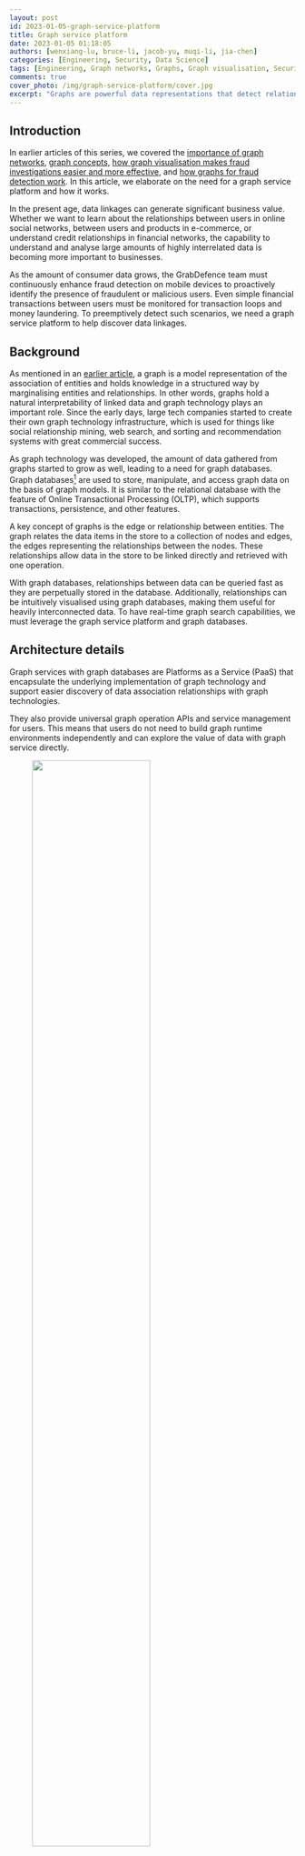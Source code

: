 ```yaml
---
layout: post
id: 2023-01-05-graph-service-platform
title: Graph service platform
date: 2023-01-05 01:18:05
authors: [wenxiang-lu, bruce-li, jacob-yu, muqi-li, jia-chen]
categories: [Engineering, Security, Data Science]
tags: [Engineering, Graph networks, Graphs, Graph visualisation, Security, Analytics, Fraud detection]
comments: true
cover_photo: /img/graph-service-platform/cover.jpg
excerpt: "Graphs are powerful data representations that detect relationships and data linkages between devices and help reveal fraudulent or malicious users. Learn how GrabDefence built the graph service platform to help discover potentially malicious data linkages."
---
```


## Introduction

In earlier articles of this series, we covered the [importance of graph networks](/graph-networks), [graph concepts](/graph-concepts), [how graph visualisation makes fraud investigations easier and more effective](/graph-visualisation), and [how graphs for fraud detection work](/graph-for-fraud-detection). In this article, we elaborate on the need for a graph service platform and how it works.

In the present age, data linkages can generate significant business value. Whether we want to learn about the relationships between users in online social networks, between users and products in e-commerce, or understand credit relationships in financial networks, the capability to understand and analyse large amounts of highly interrelated data is becoming more important to businesses.

As the amount of consumer data grows, the GrabDefence team must continuously enhance fraud detection on mobile devices to proactively identify the presence of fraudulent or malicious users. Even simple financial transactions between users must be monitored for transaction loops and money laundering. To preemptively detect such scenarios, we need a graph service platform to help discover data linkages. 

## Background

As mentioned in an [earlier article](/graph-concepts), a graph is a model representation of the association of entities and holds knowledge in a structured way by marginalising entities and relationships. In other words, graphs hold a natural interpretability of linked data and graph technology plays an important role. Since the early days, large tech companies started to create their own graph technology infrastructure, which is used for things like social relationship mining, web search, and sorting and recommendation systems with great commercial success.

As graph technology was developed, the amount of data gathered from graphs started to grow as well, leading to a need for graph databases. Graph databases[^1] are used to store, manipulate, and access graph data on the basis of graph models. It is similar to the relational database with the feature of Online Transactional Processing (OLTP), which supports transactions, persistence, and other features.

A key concept of graphs is the edge or relationship between entities. The graph relates the data items in the store to a collection of nodes and edges, the edges representing the relationships between the nodes. These relationships allow data in the store to be linked directly and retrieved with one operation.

With graph databases, relationships between data can be queried fast as they are perpetually stored in the database. Additionally, relationships can be intuitively visualised using graph databases, making them useful for heavily interconnected data. To have real-time graph search capabilities, we must leverage the graph service platform and graph databases.

## Architecture details

Graph services with graph databases are Platforms as a Service (PaaS) that encapsulate the underlying implementation of graph technology and support easier discovery of data association relationships with graph technologies.

They also provide universal graph operation APIs and service management for users. This means that users do not need to build graph runtime environments independently and can explore the value of data with graph service directly.

<div class="post-image-section"><figure>
  <img src="/img/graph-service-platform/image5.png" alt="" style="width:70%"><figcaption align="middle">Fig. 1 Graph service platform system architecture</figcaption>
  </figure>
</div>

As shown in Fig. 1, the system can be divided into four layers:

1.  **Storage backend** - Different forms of data (for example, CSV files) are stored in Amazon S3, graph data stores in Neptune and meta configuration stores in DynamoDB.
2.  **Driver** - Contains drivers such as Gremlin, Neptune, S3, and DynamoDB.
3.  **Service** - Manages clusters, instances, databases etc, provides management API, includes schema and data load management, graph operation logic, and other graph algorithms.
4.  **RESTful APIs** - Currently supports the standard and uniform formats provided by the system, the Management API, Search API for OLTP, and Analysis API for online analytical processing (OLAP).

## How it works

### Graph flow

<div class="post-image-section"><figure>
  <img src="/img/graph-service-platform/image1.png" alt="" style="width:70%"><figcaption align="middle">Fig. 2 Graph flow</figcaption>
  </figure>
</div>


CSV files stored in Amazon S3 are processed by extract, transform, and load (ETL) tools to generate graph data. This data is then managed by an Amazon Neptune DB cluster, which can only be accessed by users through graph service. Graph service converts user requests into asynchronous interactions with Neptune Cluster, which returns the results to users.

When users launch data load tasks, graph service synchronises the entity and attribute information with the CSV file in S3, and the schema stored in DynamoDB. The data is only imported into Neptune if there are no inconsistencies.

The most important component in the system is the graph service, which provides RESTful APIs for two scenarios: graph search for real-time streams and graph analysis for batch processing. At the same time, the graph service manages clusters, databases, instances, users, tasks, and meta configurations stored in DynamoDB, which implements features of service monitor and data loading offline or stream ingress online.

### Use case in fraud detection

In Grab's mobility business, we have come across situations where multiple accounts use shared physical devices to maximise their earning potential. With the graph capabilities provided by the graph service platform, we can clearly see the connections between multiple accounts and shared devices.

Historical device and account data are stored in the graph service platform via offline data loading or online stream injection. If the device and account data exists in the graph service platform, we can find the adjacent account IDs or the shared device IDs by using the device ID or account ID respectively specified in the user request.

In our experience, fraudsters tend to share physical resources to maximise their revenue. The following image shows a device that is shared by many users. With our Graph Visualisation platform based on graph service, you can see exactly what this pattern looks like.

<div class="post-image-section"><figure>
  <img src="/img/graph-service-platform/image3.png" alt="" style="width:70%"><figcaption align="middle">Fig 3. Example of a device being shared with many users</figcaption>
  </figure>
</div>

### Data injection

<div class="post-image-section"><figure>
  <img src="/img/graph-service-platform/image4.png" alt="" style="width:70%"><figcaption align="middle">Fig. 4 Data injection</figcaption>
  </figure>
</div>

Graph service also supports data injection features, including data load by request (task with a type of data load) and real-time stream write by Kafka.  

When connected to GrabDefence’s infrastructure, Confluent with Kafka is used as the streaming engine.  The purpose of using Kafka as a streaming write engine is two-fold: to provide primary user authentication and to relieve the pressure on Neptune.

## Impact

Graph service supports data management of Labelled Property Graphs and provides the capability to add, delete, update, and get vertices, edges, and properties for some graph models. Graph traversal and searching relationships with RESTful APIs are also more convenient with graph service.

Businesses usually do not need to focus on the underlying data storage, just designing graph schemas for model definition according to their needs. With the graph service platform, platforms or systems can be built for personalised search, intelligent Q&A, financial fraud, etc.

For big organisations, extensive graph algorithms provide the power to mine various entity connectivity relationships in massive amounts of data. The growth and expansion of new businesses is driven by discovering the value of data.

## What’s next?

<div class="post-image-section"><figure>
  <img src="/img/graph-service-platform/image2.png" alt="" style="width:70%"><figcaption align="middle">Fig. 5 Graph-centric ecosystems</figcaption>
  </figure>
</div>

We are building an integrated graph ecosystem inside and outside Grab. The infrastructure and service, or APIs are key components in graph-centric ecosystems; they provide graph arithmetic and basic capabilities of graphs in relation to search, computing, analysis etc. Besides that, we will also consider incorporating applications such as risk prediction and fraud detection in order to serve our current business needs.

## Speak to us
GrabDefence is a proprietary fraud prevention platform built by Grab, Southeast Asia’s leading superapp. Since 2019, the GrabDefence team has shared its fraud management capabilities and platform with enterprises and startups to leverage Grab’s advanced AI/ML models, hyper local insights and patented device intelligence technologies.

To learn more about GrabDefence or to speak to our fraud management experts, contact us at [gd.contact@grabtaxi.com](mailto:gd.contact@grabtaxi.com). 

# Join us

Grab is the leading superapp platform in Southeast Asia, providing everyday services that matter to consumers. More than just a ride-hailing and food delivery app, Grab offers a wide range of on-demand services in the region, including mobility, food, package and grocery delivery services, mobile payments, and financial services across 428 cities in eight countries.

Powered by technology and driven by heart, our mission is to drive Southeast Asia forward by creating economic empowerment for everyone. If this mission speaks to you, [join our team](https://grab.careers/) today!

## References

[^1]: [What is a Graph Database? - Developer Guides](https://neo4j.com/developer/graph-database/)
